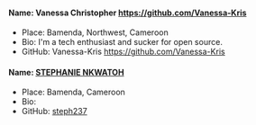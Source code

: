 #### Name: Vanessa Christopher https://github.com/Vanessa-Kris
- Place: Bamenda, Northwest, Cameroon
- Bio: I'm a tech enthusiast and sucker for open source. 
- GitHub: Vanessa-Kris https://github.com/Vanessa-Kris


#### Name: [STEPHANIE NKWATOH](https://github.com/steph237)
- Place: Bamenda, Cameroon
- Bio: 
- GitHub: [steph237](https://github.com/steph237)
